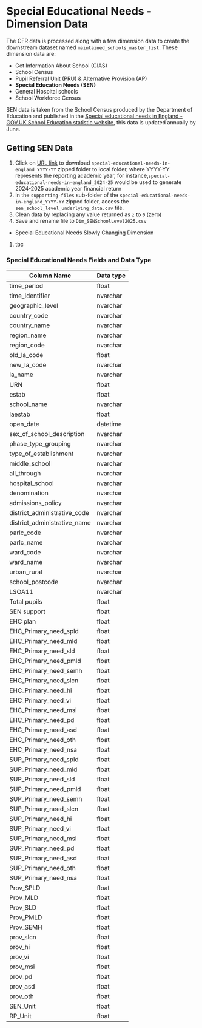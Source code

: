 # Special Educational Needs - Dimension Data

The CFR data is processed along with a few dimension data to create the downstream dataset named `maintained_schools_master_list`. These dimension data are:

- Get Information About School (GIAS)
- School Census
- Pupil Referral Unit (PRU) & Alternative Provision (AP)
- **Special Education Needs (SEN)**
- General Hospital schools
- School Workforce Census

SEN data is taken from the School Census produced by the Department of Education and published in the [Special educational needs in England - GOV.UK School Education statistic website](https://explore-education-statistics.service.gov.uk/find-statistics/special-educational-needs-in-england), this data is updated annually by June.

## Getting SEN Data

1. Click on [URL link](https://content.explore-education-statistics.service.gov.uk/api/releases/1818d5d3-56fb-47fb-b057-08dd86900487/files?fromPage=ReleaseUsefulInfo) to download `special-educational-needs-in-england_YYYY-YY` zipped folder to local folder, where YYYY-YY represents the reporting academic year, for instance,`special-educational-needs-in-england_2024-25` would be used to generate 2024-2025 academic year financial return
2. In the `supporting-files` sub-folder of the `special-educational-needs-in-england_YYYY-YY` zipped folder, access the
`sen_school_level_underlying_data.csv` file.
3. Clean data by replacing any value returned as `z` to `0` (zero)
4. Save and rename file to `Dim_SENSchoolLevel2025.csv`

- Special Educational Needs Slowly Changing Dimension

1. tbc

### Special Educational Needs Fields and Data Type

| Column Name                       | Data type |
|-----------------------------------|-----------|
|time_period                        |  float    |
|time_identifier                    |  nvarchar |
|geographic_level                   |  nvarchar |
|country_code                       |  nvarchar |
|country_name                       |  nvarchar |
|region_name                        |  nvarchar |
|region_code                        |  nvarchar |
|old_la_code                        |  float    |
|new_la_code                        |  nvarchar |
|la_name                            |  nvarchar |
|URN                                |  float    |
|estab                              |  float    |
|school_name                        |  nvarchar |
|laestab                            |  float    |
|open_date                          |  datetime |
|sex_of_school_description          |  nvarchar |
|phase_type_grouping                |  nvarchar |
|type_of_establishment              |  nvarchar |
|middle_school                      |  nvarchar |
|all_through                        |  nvarchar |
|hospital_school                    |  nvarchar |
|denomination                       |  nvarchar |
|admissions_policy                  |  nvarchar |
|district_administrative_code       |  nvarchar |
|district_administrative_name       |  nvarchar |
|parlc_code                         |  nvarchar |
|parlc_name                         |  nvarchar |
|ward_code                          |  nvarchar |
|ward_name                          |  nvarchar |
|urban_rural                        |  nvarchar |
|school_postcode                    |  nvarchar |
|LSOA11                             |  nvarchar |
|Total pupils                       |  float    |
|SEN support                        |  float    |
|EHC plan                           |  float    |
|EHC_Primary_need_spld              |  float    |
|EHC_Primary_need_mld               |  float    |
|EHC_Primary_need_sld               |  float    |
|EHC_Primary_need_pmld              |  float    |
|EHC_Primary_need_semh              |  float    |
|EHC_Primary_need_slcn              |  float    |
|EHC_Primary_need_hi                |  float    |
|EHC_Primary_need_vi                |  float    |
|EHC_Primary_need_msi               |  float    |
|EHC_Primary_need_pd                |  float    |
|EHC_Primary_need_asd               |  float    |
|EHC_Primary_need_oth               |  float    |
|EHC_Primary_need_nsa               |  float    |
|SUP_Primary_need_spld              |  float    |
|SUP_Primary_need_mld               |  float    |
|SUP_Primary_need_sld               |  float    |
|SUP_Primary_need_pmld              |  float    |
|SUP_Primary_need_semh              |  float    |
|SUP_Primary_need_slcn              |  float    |
|SUP_Primary_need_hi                |  float    |
|SUP_Primary_need_vi                |  float    |
|SUP_Primary_need_msi               |  float    |
|SUP_Primary_need_pd                |  float    |
|SUP_Primary_need_asd               |  float    |
|SUP_Primary_need_oth               |  float    |
|SUP_Primary_need_nsa               |  float    |
|Prov_SPLD                          |  float    |
|Prov_MLD                           |  float    |
|Prov_SLD                           |  float    |
|Prov_PMLD                          |  float    |
|Prov_SEMH                          |  float    |
|prov_slcn                          |  float    |
|prov_hi                            |  float    |
|prov_vi                            |  float    |
|prov_msi                           |  float    |
|prov_pd                            |  float    |
|prov_asd                           |  float    |
|prov_oth                           |  float    |
|SEN_Unit                           |  float    |
|RP_Unit                            |  float    |
